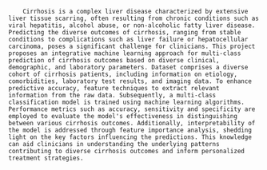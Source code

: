 
        Cirrhosis is a complex liver disease characterized by extensive liver tissue scarring, often resulting from chronic conditions such as viral hepatitis, alcohol abuse, or non-alcoholic fatty liver disease. Predicting the diverse outcomes of cirrhosis, ranging from stable conditions to complications such as liver failure or hepatocellular carcinoma, poses a significant challenge for clinicians. This project proposes an integrative machine learning approach for multi-class prediction of cirrhosis outcomes based on diverse clinical, demographic, and laboratory parameters. Dataset comprises a diverse cohort of cirrhosis patients, including information on etiology, comorbidities, laboratory test results, and imaging data. To enhance predictive accuracy, feature techniques to extract relevant information from the raw data. Subsequently, a multi-class classification model is trained using machine learning algorithms. Performance metrics such as accuracy, sensitivity and specificity are employed to evaluate the model's effectiveness in distinguishing between various cirrhosis outcomes. Additionally, interpretability of the model is addressed through feature importance analysis, shedding light on the key factors influencing the predictions. This knowledge can aid clinicians in understanding the underlying patterns contributing to diverse cirrhosis outcomes and inform personalized treatment strategies.
                   
